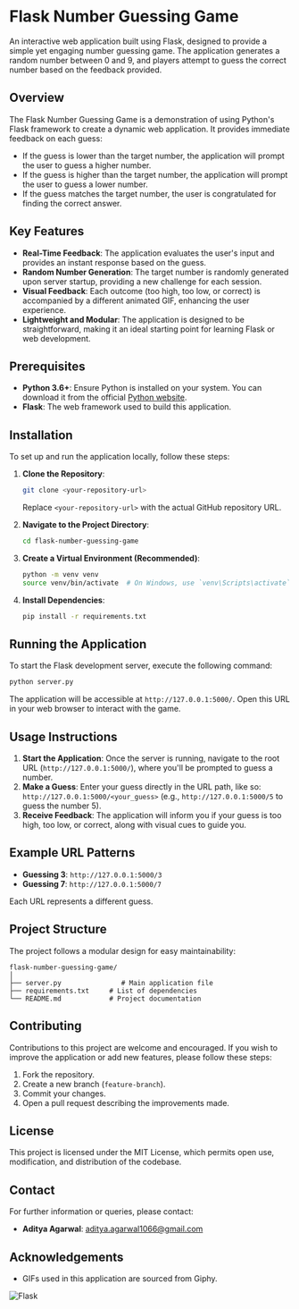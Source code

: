 # Flask Number Guessing Game

An interactive web application built using Flask, designed to provide a simple yet engaging number guessing game. The application generates a random number between 0 and 9, and players attempt to guess the correct number based on the feedback provided.

## Overview

The Flask Number Guessing Game is a demonstration of using Python's Flask framework to create a dynamic web application. It provides immediate feedback on each guess:
- If the guess is lower than the target number, the application will prompt the user to guess a higher number.
- If the guess is higher than the target number, the application will prompt the user to guess a lower number.
- If the guess matches the target number, the user is congratulated for finding the correct answer.

## Key Features

- **Real-Time Feedback**: The application evaluates the user's input and provides an instant response based on the guess.
- **Random Number Generation**: The target number is randomly generated upon server startup, providing a new challenge for each session.
- **Visual Feedback**: Each outcome (too high, too low, or correct) is accompanied by a different animated GIF, enhancing the user experience.
- **Lightweight and Modular**: The application is designed to be straightforward, making it an ideal starting point for learning Flask or web development.

## Prerequisites

- **Python 3.6+**: Ensure Python is installed on your system. You can download it from the official [Python website](https://www.python.org/downloads/).
- **Flask**: The web framework used to build this application.

## Installation

To set up and run the application locally, follow these steps:

1. **Clone the Repository**:
    ```bash
    git clone <your-repository-url>
    ```
   Replace `<your-repository-url>` with the actual GitHub repository URL.

2. **Navigate to the Project Directory**:
    ```bash
    cd flask-number-guessing-game
    ```

3. **Create a Virtual Environment (Recommended)**:
    ```bash
    python -m venv venv
    source venv/bin/activate  # On Windows, use `venv\Scripts\activate`
    ```

4. **Install Dependencies**:
    ```bash
    pip install -r requirements.txt
    ```

## Running the Application

To start the Flask development server, execute the following command:
```bash
python server.py
```

The application will be accessible at `http://127.0.0.1:5000/`. Open this URL in your web browser to interact with the game.

## Usage Instructions

1. **Start the Application**: Once the server is running, navigate to the root URL (`http://127.0.0.1:5000/`), where you'll be prompted to guess a number.
2. **Make a Guess**: Enter your guess directly in the URL path, like so: `http://127.0.0.1:5000/<your_guess>` (e.g., `http://127.0.0.1:5000/5` to guess the number 5).
3. **Receive Feedback**: The application will inform you if your guess is too high, too low, or correct, along with visual cues to guide you.

## Example URL Patterns

- **Guessing 3**: `http://127.0.0.1:5000/3`
- **Guessing 7**: `http://127.0.0.1:5000/7`

Each URL represents a different guess.

## Project Structure

The project follows a modular design for easy maintainability:
```
flask-number-guessing-game/
│
├── server.py               # Main application file
├── requirements.txt     # List of dependencies
└── README.md            # Project documentation
```

## Contributing

Contributions to this project are welcome and encouraged. If you wish to improve the application or add new features, please follow these steps:

1. Fork the repository.
2. Create a new branch (`feature-branch`).
3. Commit your changes.
4. Open a pull request describing the improvements made.

## License

This project is licensed under the MIT License, which permits open use, modification, and distribution of the codebase.

## Contact

For further information or queries, please contact:
- **Aditya Agarwal**: [aditya.agarwal1066@gmail.com](mailto:aditya.agarwal1066@gmail.com)

## Acknowledgements

- GIFs used in this application are sourced from Giphy.

![Flask](https://img.shields.io/badge/Flask-v2.3.2-blue)
